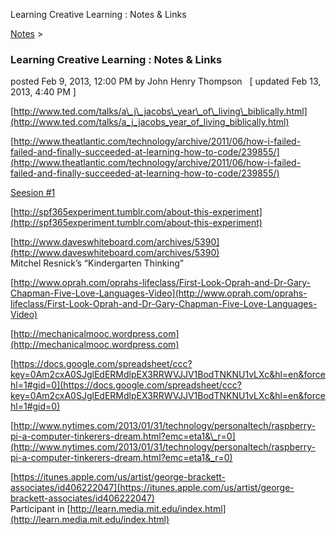 Learning Creative Learning : Notes & Links 

[Notes](../notes.md)‎ > ‎

### Learning Creative Learning : Notes & Links

posted Feb 9, 2013, 12:00 PM by John Henry Thompson   \[ updated Feb 13, 2013, 4:40 PM \]

[http://www.ted.com/talks/a\_j\_jacobs\_year\_of\_living\_biblically.html](http://www.ted.com/talks/a_j_jacobs_year_of_living_biblically.html)

  

[http://www.theatlantic.com/technology/archive/2011/06/how-i-failed-failed-and-finally-succeeded-at-learning-how-to-code/239855/](http://www.theatlantic.com/technology/archive/2011/06/how-i-failed-failed-and-finally-succeeded-at-learning-how-to-code/239855/)

  

[Seesion #1](https://www.youtube.com/watch?feature=player_embedded&v=QlQK5slr8O8#!)

  

[http://spf365experiment.tumblr.com/about-this-experiment](http://spf365experiment.tumblr.com/about-this-experiment)

  
[http://www.daveswhiteboard.com/archives/5390](http://www.daveswhiteboard.com/archives/5390)  
Mitchel Resnick’s “Kindergarten Thinking”  
  
[http://www.oprah.com/oprahs-lifeclass/First-Look-Oprah-and-Dr-Gary-Chapman-Five-Love-Languages-Video](http://www.oprah.com/oprahs-lifeclass/First-Look-Oprah-and-Dr-Gary-Chapman-Five-Love-Languages-Video)  
  
[http://mechanicalmooc.wordpress.com](http://mechanicalmooc.wordpress.com)  
  
[https://docs.google.com/spreadsheet/ccc?key=0Am2cxA0SJglEdERMdlpEX3RRWVJJV1BodTNKNU1vLXc&hl=en&forcehl=1#gid=0](https://docs.google.com/spreadsheet/ccc?key=0Am2cxA0SJglEdERMdlpEX3RRWVJJV1BodTNKNU1vLXc&hl=en&forcehl=1#gid=0)  
  
[http://www.nytimes.com/2013/01/31/technology/personaltech/raspberry-pi-a-computer-tinkerers-dream.html?emc=eta1&\_r=0](http://www.nytimes.com/2013/01/31/technology/personaltech/raspberry-pi-a-computer-tinkerers-dream.html?emc=eta1&_r=0)  
  
[https://itunes.apple.com/us/artist/george-brackett-associates/id406222047](https://itunes.apple.com/us/artist/george-brackett-associates/id406222047)  
Participant in [http://learn.media.mit.edu/index.html](http://learn.media.mit.edu/index.html)  
  
  

